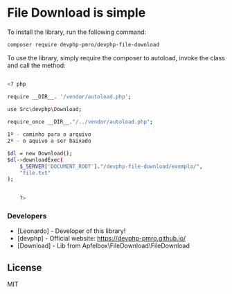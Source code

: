 # File Download is simple

To install the library, run the following command:

``` sh
composer require devphp-pmro/devphp-file-download
```

To use the library, simply require the composer to autoload, invoke the class and call the method:

``` sh

<? php

require __DIR__. '/vendor/autoload.php';

use Src\devphp\Download;
    
require_once __DIR__."/../vendor/autoload.php";

1º - caminho para o arquivo
2º - o aquivo a ser baixado 

$dl = new Download();
$dl->downloadExec(
    $_SERVER['DOCUMENT_ROOT']."/devphp-file-download/exemplo/",
    "file.txt"
);

    
    ?>
```

### Developers
* [Leonardo] - Developer of this library!
* [devphp] - Official website: <https://devphp-pmro.github.io/>
* [Download] - Lib from Apfelbox\FileDownload\FileDownload

License
----

MIT